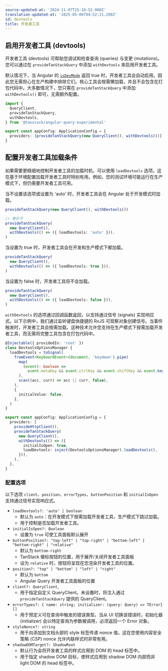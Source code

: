 ```yaml
---
source-updated-at: '2024-11-07T15:18:52.000Z'
translation-updated-at: '2025-05-06T04:52:21.298Z'
id: devtools
title: 开发者工具
---
```


## 启用开发者工具 (devtools)

开发者工具 (devtools) 可帮助您调试和检查查询 (queries) 与变更 (mutations)。您可以通过在 `provideTanStackQuery` 中添加 `withDevtools` 来启用开发者工具。

默认情况下，当 Angular 的 [`isDevMode`](https://angular.dev/api/core/isDevMode) 返回 true 时，开发者工具会自动启用。因此您无需担心在生产构建中排除它们。核心工具会按需懒加载，并且不会包含在打包代码中。大多数情况下，您只需在 `provideTanStackQuery` 中添加 `withDevtools()` 即可，无需额外配置。

```ts
import {
  QueryClient,
  provideTanStackQuery,
  withDevtools,
} from '@tanstack/angular-query-experimental'

export const appConfig: ApplicationConfig = {
  providers: [provideTanStackQuery(new QueryClient(), withDevtools())],
}
```

## 配置开发者工具加载条件

如果需要更精细地控制开发者工具的加载时机，可以使用 `loadDevtools` 选项。这在基于环境配置加载开发者工具时特别有用。例如，您的测试环境可能运行在生产模式下，但仍需要开发者工具可用。

当不设置该选项或设置为 'auto' 时，开发者工具会在 Angular 处于开发模式时加载。

```ts
provideTanStackQuery(new QueryClient(), withDevtools())

// 等价于
provideTanStackQuery(
  new QueryClient(),
  withDevtools(() => ({ loadDevtools: 'auto' })),
)
```

当设置为 true 时，开发者工具会在开发和生产模式下都加载。

```ts
provideTanStackQuery(
  new QueryClient(),
  withDevtools(() => ({ loadDevtools: true })),
)
```

当设置为 false 时，开发者工具将不会加载。

```ts
provideTanStackQuery(
  new QueryClient(),
  withDevtools(() => ({ loadDevtools: false })),
)
```

`withDevtools` 的选项通过回调函数返回，以支持通过信号 (signals) 实现响应式。以下示例中，我们通过监听键盘快捷键的 RxJS 可观察对象创建信号。当事件触发时，开发者工具会按需加载。这种技术允许您支持在生产模式下按需加载开发者工具，而无需将完整工具包含在打包代码中。

```ts
@Injectable({ providedIn: 'root' })
class DevtoolsOptionsManager {
  loadDevtools = toSignal(
    fromEvent<KeyboardEvent>(document, 'keydown').pipe(
      map(
        (event): boolean =>
          event.metaKey && event.ctrlKey && event.shiftKey && event.key === 'D',
      ),
      scan((acc, curr) => acc || curr, false),
    ),
    {
      initialValue: false,
    },
  )
}

export const appConfig: ApplicationConfig = {
  providers: [
    provideHttpClient(),
    provideTanStackQuery(
      new QueryClient(),
      withDevtools(() => ({
        initialIsOpen: true,
        loadDevtools: inject(DevtoolsOptionsManager).loadDevtools(),
      })),
    ),
  ],
}
```

### 配置选项

以下选项 `client`、`position`、`errorTypes`、`buttonPosition` 和 `initialIsOpen` 支持通过信号实现响应式。

- `loadDevtools?: 'auto' | boolean`
  - 默认为 `auto`：在开发模式下按需加载开发者工具，生产模式下跳过加载。
  - 用于控制是否加载开发者工具。
- `initialIsOpen?: Boolean`
  - 设置为 `true` 可使工具面板默认展开
- `buttonPosition?: "top-left" | "top-right" | "bottom-left" | "bottom-right" | "relative"`
  - 默认为 `bottom-right`
  - TanStack 徽标按钮的位置，用于展开/关闭开发者工具面板
  - 设为 `relative` 时，按钮将呈现在您渲染开发者工具的位置。
- `position?: "top" | "bottom" | "left" | "right"`
  - 默认为 `bottom`
  - Angular Query 开发者工具面板的位置
- `client?: QueryClient`,
  - 用于指定自定义 QueryClient。未设置时，将注入通过 `provideTanStackQuery` 提供的 QueryClient。
- `errorTypes?: { name: string; initializer: (query: Query) => TError}[]`
  - 用于预定义可在查询中触发的错误类型。当从 UI 切换该错误时，初始化器 (initializer) 会以特定查询为参数被调用，必须返回一个 Error 对象。
- `styleNonce?: string`
  - 用于向添加到文档头部的 style 标签传递 nonce 值。这在您使用内容安全策略 (CSP) nonce 允许内联样式时非常有用。
- `shadowDOMTarget?: ShadowRoot`
  - 默认行为会将开发者工具的样式应用到 DOM 的 head 标签中。
  - 用于指定 shadow DOM 目标，使样式应用到 shadow DOM 内部而非 light DOM 的 head 标签中。
